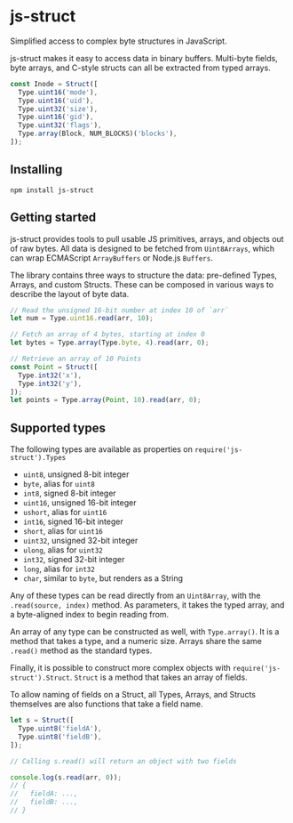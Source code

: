 # js-struct

Simplified access to complex byte structures in JavaScript.

js-struct makes it easy to access data in binary buffers. Multi-byte fields,
byte arrays, and C-style structs can all be extracted from typed arrays.

```js
const Inode = Struct([
  Type.uint16('mode'),
  Type.uint16('uid'),
  Type.uint32('size'),
  Type.uint16('gid'),
  Type.uint32('flags'),
  Type.array(Block, NUM_BLOCKS)('blocks'),
]);
```

## Installing

`npm install js-struct`

## Getting started

js-struct provides tools to pull usable JS primitives, arrays, and objects out of raw bytes. All data is designed to be fetched from `Uint8Arrays`, which can wrap ECMAScript `ArrayBuffers` or Node.js `Buffers`.

The library contains three ways to structure the data: pre-defined Types, Arrays, and custom Structs. These can be composed in various ways to describe the layout of byte data.

```js
// Read the unsigned 16-bit number at index 10 of `arr`
let num = Type.uint16.read(arr, 10);

// Fetch an array of 4 bytes, starting at index 0
let bytes = Type.array(Type.byte, 4).read(arr, 0);

// Retrieve an array of 10 Points
const Point = Struct([
  Type.int32('x'),
  Type.int32('y'),
]);
let points = Type.array(Point, 10).read(arr, 0);
```

## Supported types

The following types are available as properties on `require('js-struct').Types`

 - `uint8`, unsigned 8-bit integer
 - `byte`, alias for `uint8`
 - `int8`, signed 8-bit integer
 - `uint16`, unsigned 16-bit integer
 - `ushort`, alias for `uint16`
 - `int16`, signed 16-bit integer
 - `short`, alias for `uint16`
 - `uint32`, unsigned 32-bit integer
 - `ulong`, alias for `uint32`
 - `int32`, signed 32-bit integer
 - `long`, alias for `int32`
 - `char`, similar to `byte`, but renders as a String

Any of these types can be read directly from an `Uint8Array`, with the `.read(source, index)` method. As parameters, it takes the typed array, and a byte-aligned index to begin reading from.

An array of any type can be constructed as well, with `Type.array()`. It is a method that takes a type, and a numeric size. Arrays share the same `.read()` method as the standard types.

Finally, it is possible to construct more complex objects with `require('js-struct').Struct`. `Struct` is a method that takes an array of fields.

To allow naming of fields on a Struct, all Types, Arrays, and Structs themselves are also functions that take a field name.

```js
let s = Struct([
  Type.uint8('fieldA'),
  Type.uint8('fieldB'),
]);

// Calling s.read() will return an object with two fields

console.log(s.read(arr, 0));
// {
//   fieldA: ...,
//   fieldB: ...,
// }
```
